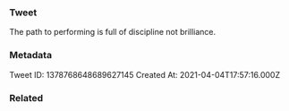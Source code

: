### Tweet
The path to performing is full of discipline not brilliance.

### Metadata
Tweet ID: 1378768648689627145
Created At: 2021-04-04T17:57:16.000Z

### Related

